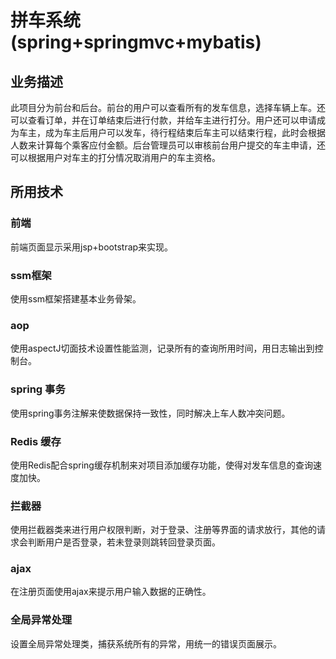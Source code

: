 # 拼车系统(spring+springmvc+mybatis)

## 业务描述
  此项目分为前台和后台。前台的用户可以查看所有的发车信息，选择车辆上车。还可以查看订单，并在订单结束后进行付款，并给车主进行打分。用户还可以申请成为车主，成为车主后用户可以发车，待行程结束后车主可以结束行程，此时会根据人数来计算每个乘客应付金额。后台管理员可以审核前台用户提交的车主申请，还可以根据用户对车主的打分情况取消用户的车主资格。

## 所用技术
### 前端
  前端页面显示采用jsp+bootstrap来实现。
  
### ssm框架
  使用ssm框架搭建基本业务骨架。
  
### aop
  使用aspectJ切面技术设置性能监测，记录所有的查询所用时间，用日志输出到控制台。
  
### spring 事务
  使用spring事务注解来使数据保持一致性，同时解决上车人数冲突问题。

### Redis 缓存
  使用Redis配合spring缓存机制来对项目添加缓存功能，使得对发车信息的查询速度加快。

### 拦截器
  使用拦截器类来进行用户权限判断，对于登录、注册等界面的请求放行，其他的请求会判断用户是否登录，若未登录则跳转回登录页面。
  
### ajax 
  在注册页面使用ajax来提示用户输入数据的正确性。

### 全局异常处理
  设置全局异常处理类，捕获系统所有的异常，用统一的错误页面展示。
